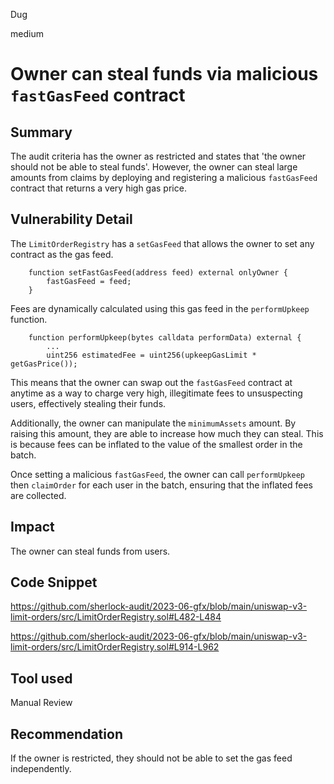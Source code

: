 Dug

medium

# Owner can steal funds via malicious `fastGasFeed` contract

## Summary

The audit criteria has the owner as restricted and states that 'the owner should not be able to steal funds'. However, the owner can steal large amounts from claims by deploying and registering a malicious `fastGasFeed` contract that returns a very high gas price.

## Vulnerability Detail

The `LimitOrderRegistry` has a `setGasFeed` that allows the owner to set any contract as the gas feed.

```solidity
    function setFastGasFeed(address feed) external onlyOwner {
        fastGasFeed = feed;
    }
```

Fees are dynamically calculated using this gas feed in the `performUpkeep` function.

```solidity
    function performUpkeep(bytes calldata performData) external {
        ...
        uint256 estimatedFee = uint256(upkeepGasLimit * getGasPrice());
```	

This means that the owner can swap out the `fastGasFeed` contract at anytime as a way to charge very high, illegitimate fees to unsuspecting users, effectively stealing their funds.

Additionally, the owner can manipulate the `minimumAssets` amount. By raising this amount, they are able to increase how much they can steal. This is because fees can be inflated to the value of the smallest order in the batch.

Once setting a malicious `fastGasFeed`, the owner can call `performUpkeep` then `claimOrder` for each user in the batch, ensuring that the inflated fees are collected.

## Impact

The owner can steal funds from users.

## Code Snippet
https://github.com/sherlock-audit/2023-06-gfx/blob/main/uniswap-v3-limit-orders/src/LimitOrderRegistry.sol#L482-L484

https://github.com/sherlock-audit/2023-06-gfx/blob/main/uniswap-v3-limit-orders/src/LimitOrderRegistry.sol#L914-L962

## Tool used

Manual Review

## Recommendation

If the owner is restricted, they should not be able to set the gas feed independently.